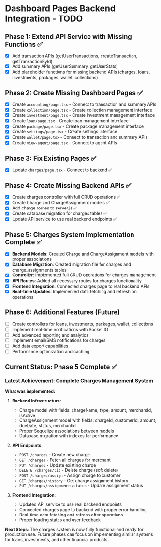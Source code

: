 # Dashboard Pages Backend Integration - TODO

## Phase 1: Extend API Service with Missing Functions ✅
- [x] Add transaction APIs (getUserTransactions, createTransaction, getTransactionById)
- [x] Add summary APIs (getUserSummary, getUserStats)
- [x] Add placeholder functions for missing backend APIs (charges, loans, investments, packages, wallet, collections)

## Phase 2: Create Missing Dashboard Pages ✅
- [x] Create `accounting/page.tsx` - Connect to transaction and summary APIs
- [x] Create `collection/page.tsx` - Create collection management interface
- [x] Create `investment/page.tsx` - Create investment management interface  
- [x] Create `loan/page.tsx` - Create loan management interface
- [x] Create `package/page.tsx` - Create package management interface
- [x] Create `settings/page.tsx` - Create settings interface
- [x] Create `wallet/page.tsx` - Connect to transaction and summary APIs
- [x] Create `view-agent/page.tsx` - Connect to agent APIs

## Phase 3: Fix Existing Pages ✅
- [x] Update `charges/page.tsx` - Connect to backend ✅

## Phase 4: Create Missing Backend APIs ✅
- [x] Create charges controller with full CRUD operations ✅
- [x] Create Charge and ChargeAssignment models ✅
- [x] Add charge routes to server.js ✅
- [x] Create database migration for charges tables ✅
- [x] Update API service to use real backend endpoints ✅

## Phase 5: Charges System Implementation Complete ✅
- [x] **Backend Models**: Created Charge and ChargeAssignment models with proper associations
- [x] **Database Migration**: Created migration file for charges and charge_assignments tables
- [x] **Controller**: Implemented full CRUD operations for charges management
- [x] **API Routes**: Added all necessary routes for charges functionality
- [x] **Frontend Integration**: Connected charges page to real backend APIs
- [x] **Real-time Updates**: Implemented data fetching and refresh on operations

## Phase 6: Additional Features (Future)
- [ ] Create controllers for loans, investments, packages, wallet, collections
- [ ] Implement real-time notifications with Socket.IO
- [ ] Add advanced reporting and analytics
- [ ] Implement email/SMS notifications for charges
- [ ] Add data export capabilities
- [ ] Performance optimization and caching

## Current Status: Phase 5 Complete ✅

### Latest Achievement: Complete Charges Management System
**What was implemented:**
1. **Backend Infrastructure**:
   - Charge model with fields: chargeName, type, amount, merchantId, isActive
   - ChargeAssignment model with fields: chargeId, customerId, amount, dueDate, status, merchantId
   - Proper Sequelize associations between models
   - Database migration with indexes for performance

2. **API Endpoints**:
   - `POST /charges` - Create new charge
   - `GET /charges` - Fetch all charges for merchant
   - `PUT /charges` - Update existing charge
   - `DELETE /charges/:id` - Delete charge (soft delete)
   - `POST /charges/assign` - Assign charge to customer
   - `GET /charges/history` - Get charge assignment history
   - `PUT /charges/assignments/status` - Update assignment status

3. **Frontend Integration**:
   - Updated API service to use real backend endpoints
   - Connected charges page to backend with proper error handling
   - Real-time data fetching and refresh after operations
   - Proper loading states and user feedback

**Next Steps**: The charges system is now fully functional and ready for production use. Future phases can focus on implementing similar systems for loans, investments, and other financial products.
